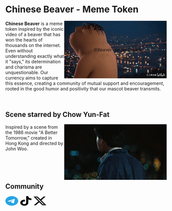 # Chinese Beaver - Meme Token

<p><img align="right" src="https://github.com/BeaverMemeToken/BeaverMemetoken/blob/main/Chinese%20Beaver%20-%20Scene.gif" alt="Chinese Beaver - Scene" /></p>

**Chinese Beaver** is a meme token inspired by the iconic video of a beaver that has won the hearts of thousands on the internet. Even without understanding exactly what it "says," its determination and charisma are unquestionable. Our currency aims to capture this essence, creating a community of mutual support and encouragement, rooted in the good humor and positivity that our mascot beaver transmits.

<br>

## Scene starred by Chow Yun-Fat

<p><img align="right" src="https://github.com/BeaverMemeToken/BeaverMemetoken/blob/main/Chow%20Yun%20Fat%20-%20Scene.gif" alt="Chow Yun Fat - Scene" /></p>
Inspired by a scene from the 1986 movie "A Better Tomorrow," created in Hong Kong and directed by John Woo.

<br>
<br>
<br>
<br>
<br>

## Community
<p align="left">
  <a href="https://t.me/BeaverMemeToken" target="blank"><img align="center"
      src="https://raw.githubusercontent.com/BeaverMemeToken/BeaverMemetoken/ed6b1ac29a741867ae7932aaaf0480f1fb6c1e34/telegram-color.svg"
      alt="Connect Linkedin" height="30" width="40" /></a>
  <a href="https://www.tiktok.com/@beavermemetoken" target="blank"><img align="center"
      src="https://raw.githubusercontent.com/BeaverMemeToken/BeaverMemetoken/ed6b1ac29a741867ae7932aaaf0480f1fb6c1e34/tiktok.svg"
      alt="Connect Tiktok" height="30" width="40" /></a>
  <a href="https://twitter.com/BeaverMemetoken" target="blank"><img align="center"
      src="https://raw.githubusercontent.com/BeaverMemeToken/BeaverMemetoken/ed6b1ac29a741867ae7932aaaf0480f1fb6c1e34/x-color.svg"
      alt="Connect X" height="30" width="40" /></a>      
</p>
